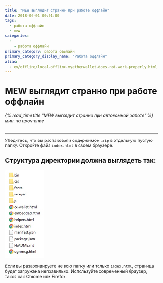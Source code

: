 ```yaml
---
title: "MEW выглядит странно при работе оффлайн"
date: 2018-06-01 00:01:00
tags:
  - работа оффлайн
  - mew
categories:
  - 
    - работа оффлайн
primary_category: работа оффлайн
primary_category_display_name: "Работа оффлайн"
alias:
  - en/offline/local-offline-myetherwallet-does-not-work-properly.html
---
```


# **MEW выглядит странно при работе оффлайн**

###### {% read_time title "MEW выглядит странно при автономной работе" %} мин. на прочтение

* * *

Убедитесь, что вы распаковали содержимое `.zip` в отдельную пустую папку. Откройте файл `index.html` в своем браузере.

## **Структура директории должна выглядеть так:**

<img src="/images/posts/offline/Wb08Tm3.jpg" width="" />

Если вы разархивируете не всю папку или только `index.html`, страница будет загружена неправильно. Используйте современный браузер, такой как Chrome или Firefox.
